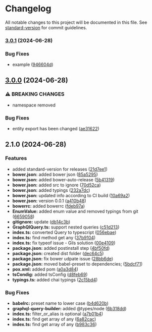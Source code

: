 # Changelog

All notable changes to this project will be documented in this file. See [standard-version](https://github.com/conventional-changelog/standard-version) for commit guidelines.

### [3.0.1](https://github.com/saneksa/graphql-query-builder/compare/v3.0.0...v3.0.1) (2024-06-28)


### Bug Fixes

* example ([946604d](https://github.com/saneksa/graphql-query-builder/commit/946604db69a16a0ec020b73d5e2714e8038d5b6c))

## [3.0.0](https://github.com/saneksa/graphql-query-builder/compare/v2.1.0...v3.0.0) (2024-06-28)


### ⚠ BREAKING CHANGES

* namespace removed

### Bug Fixes

* entity export has been changed ([ae31622](https://github.com/saneksa/graphql-query-builder/commit/ae316220b4c2451867b1c0ffd347f6567e1951c9))

## 2.1.0 (2024-06-28)


### Features

* added standard-version for releases ([21d7ee1](https://github.com/saneksa/graphql-query-builder/commit/21d7ee113cfc2d19ae4b94b215d759f038000efb))
* **bower.json:** added bower json ([85a5295](https://github.com/saneksa/graphql-query-builder/commit/85a5295c456ab7c9ec52f79928765e3736072f76))
* **bower.json:** added bower-auto-release ([5b41319](https://github.com/saneksa/graphql-query-builder/commit/5b4131973356b2c2b512b0ad6d15c6dd8d19dfc0))
* **bower.json:** added src to ignore ([70d52ca](https://github.com/saneksa/graphql-query-builder/commit/70d52ca3d549c75fdd1a031c71d8f152a65bd742))
* **bower.json:** added typings ([232a7dc](https://github.com/saneksa/graphql-query-builder/commit/232a7dc7ca82c87a444db70ed47eb91510dfbed2))
* **bower.json:** updated info according to CI build ([10a69a2](https://github.com/saneksa/graphql-query-builder/commit/10a69a24cb89bb9a6845c603cb881b165dcbdf38))
* **bower.json:** version 0.0.1 ([a410b48](https://github.com/saneksa/graphql-query-builder/commit/a410b489702bb463308e474299b31c6ee5dc5b1a))
* **bowerrc:** added bowerrc ([fdeb97a](https://github.com/saneksa/graphql-query-builder/commit/fdeb97af13ea1dff4fa5350b843e83c77e9cc919))
* **EnumValue:** added enum value and removed typings from git ([6659058](https://github.com/saneksa/graphql-query-builder/commit/66590584b2fc5532778286ed4277894c7cca4f00))
* **gitignore:** update ([db14c3b](https://github.com/saneksa/graphql-query-builder/commit/db14c3be01f0d89cb519b9d7b28676c72678bfd8))
* **GraphQlQuery.ts:** support nested queries ([c51d213](https://github.com/saneksa/graphql-query-builder/commit/c51d213d7a51fb75e3c6e7654af3d0f11fa0d364))
* **index.ts:** converted Query to typescript ([056ebae](https://github.com/saneksa/graphql-query-builder/commit/056ebae21d45e512892c6d808822b2825a32a8e2))
* **index.ts:** find method get any ([37b9104](https://github.com/saneksa/graphql-query-builder/commit/37b9104d82222d54df46bfa1f3f4bfb3b24ea633))
* **index.ts:** fix typeof issue - Gils solution ([00e4109](https://github.com/saneksa/graphql-query-builder/commit/00e4109a6021850cbebef7c8dda2589dd6a9da62))
* **package.json:** added postinstall step ([4bf50fd](https://github.com/saneksa/graphql-query-builder/commit/4bf50fd20f20e22e17160fd0a37f246fb793666c))
* **package.json:** created dist folder ([dec64c5](https://github.com/saneksa/graphql-query-builder/commit/dec64c57955005ce246bddf71087f993bf65579e))
* **package.json:** fix bower udpate issue ([28bb6de](https://github.com/saneksa/graphql-query-builder/commit/28bb6dedba919145f3a80119a9c42ff92be1ac15))
* **package.json:** moved babel-preset to dependencies; ([5bdcf71](https://github.com/saneksa/graphql-query-builder/commit/5bdcf710cec9322a44d9a9181e53f1bbf05ad8eb))
* **pox.xml:** added pom ([a0a3d84](https://github.com/saneksa/graphql-query-builder/commit/a0a3d84f0e02e214d7cc180dec02c1fc3aab5338))
* **tsCondig:** added tsConfig ([d8feb69](https://github.com/saneksa/graphql-query-builder/commit/d8feb69fd75f1fe149c1549c61aa7dd6be14f43f))
* **typings.ts:** added chai typings ([2c15bd4](https://github.com/saneksa/graphql-query-builder/commit/2c15bd49fed72f5ae20e7a2a58e2d659a8435748))


### Bug Fixes

* **babelrc:** preset name to lower case ([b4d620b](https://github.com/saneksa/graphql-query-builder/commit/b4d620b067f7e8e604cefcf3d7e6a3b4fbd0a7a9))
* **graphql-query-builder:** added @types/node ([6b318dd](https://github.com/saneksa/graphql-query-builder/commit/6b318dd4a684ce1962ed8d08f9ef6f6a6b6bf669))
* **index.ts:** filter_or_alias is optional ([a7b01b4](https://github.com/saneksa/graphql-query-builder/commit/a7b01b49eb8e08d3a775e29f92234f9bbef85f7f))
* **index.ts:** find get array of any ([6a82cac](https://github.com/saneksa/graphql-query-builder/commit/6a82cac15fab9f717af36dec030fba6a7c2323d3))
* **index.ts:** find get array of any ([b983c36](https://github.com/saneksa/graphql-query-builder/commit/b983c3655a889d4ec00b6052e170e21f0df711fa))
